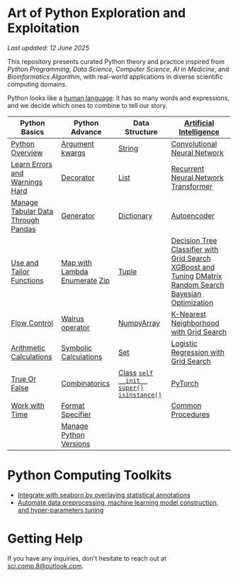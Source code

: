 # Art of Python Exploration and Exploitation

*Last updated: 12 June 2025*

This repository presents curated Python theory and practice inspired from *Python Programming*, *Data Science*, *Computer Science*, *AI in Medicine*, and *Bioinformatics Algorithm*, with real-world applications in diverse scientific computing domains. 

Python looks like a [human language](https://github.com/SciComp8/learning-languages/blob/master/Korean/books.md): it has so many words and expressions, and we decide which ones to combine to tell our story.

| Python Basics | Python Advance | Data Structure | [Artificial Intelligence](https://github.com/SciComp8/Python_Programming/tree/main/Artificial_Intelligence) | 
|----------|----------|----------|----------|
| [Python Overview](Python_Overview.ipynb) | [Argument](Utilities/Function/Argument.py) [kwargs](Utilities/Function/**kwargs.py) | [String](Utilities/String) | [Convolutional Neural Network](Artificial_Intelligence/AI_Medicine/Programing_Assignment3.ipynb) | 
| [Learn Errors and Warnings Hard](*Learn_Error_Warning.md) | [Decorator](Utilities/Decorator.py) | [List](Utilities/List) | [Recurrent Neural Network](Artificial_Intelligence/AI_Medicine/Recurrent_Neural_Network.ipynb) [Transformer](Artificial_Intelligence/Build_Transformer.py) | 
| [Manage Tabular Data Through Pandas](Utilities/pandas) | [Generator](Utilities/Generator.py) | [Dictionary](Utilities/Dictionary) | [Autoencoder](Artificial_Intelligence/AI_Medicine/Autoencoder) | 
| [Use and Tailor Functions](Utilities/Function) | [Map with Lambda](Utilities/Function/Lambda_Function.py#L37)  [Enumerate](Utilities/Tuple/Enumerate_Position.py)  [Zip](https://github.com/SciComp8/Python_Programming/blob/main/Utilities/Tuple/zip.py) | [Tuple](Utilities/Tuple) | [Decision Tree Classifier with Grid Search](Artificial_Intelligence/Machine_Learning/Decision_Tree_Mortality.ipynb) [XGBoost and Tuning](Artificial_Intelligence/Machine_Learning/XGBoost) [DMatrix](Artificial_Intelligence/Machine_Learning/XGBoost/XGBoost.py#L61) [Random Search](Artificial_Intelligence/Machine_Learning/XGBoost/XGboost_RandomSearch.py) [Bayesian Optimization](https://arxiv.org/abs/1206.2944) |
| [Flow Control](Utilities/Flow_Control) | [Walrus operator](Utilities/Operator/:=.py) | [NumpyArray](Utilities/NumPy) | [K-Nearest Neighborhood with Grid Search](Artificial_Intelligence/AI_Medicine/Programing_Assignment1.ipynb) | 
| [Arithmetic Calculations](Utilities/Math/Number) | [Symbolic Calculations](Utilities/Symbolic_Computation.py) | [Set](Utilities/Set) | [Logistic Regression with Grid Search](Artificial_Intelligence/Machine_Learning/Logistic_Regression_Mortality.ipynb) | 
| [True Or False](Utilities/Operator/Boolean_Operator.py) | [Combinatorics](Utilities/Python_Combinatorics.ipynb) | [Class](Utilities/Class) [`self`](Utilities/Class/Create_Class_v1.py#L8) [`__init__`](Utilities/Class/Create_Class_v1.py#L51) [`super()`](Utilities/Class/Create_Class_v1.py#L119) [`isinstance()`](Utilities/Class/Create_Class_v2.py#L35) | [PyTorch](Artificial_Intelligence/PyTorch) | 
| [Work with Time](https://github.com/SciComp8/Python_Programming/tree/main/Utilities/Date) | [Format Specifier](Utilities/String/1_Format_String.py#L30) | | [Common Procedures](Artificial_Intelligence)
| | [Manage Python Versions](https://github.com/pyenv/pyenv) | |



# Python Computing Toolkits
- [Integrate with seaborn by overlaying statistical annotations](https://github.com/trevismd/statannotations)
- [Automate data preprocessing, machine learning model construction, and hyper-parameters tuning](https://github.com/mljar/mljar-supervised)

# Getting Help

If you have any inquiries, don't hesitate to reach out at sci.comp.8@outlook.com.
